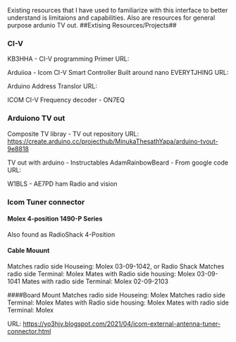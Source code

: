 Existing resources that I have used to familiarize with this interface to better understand is limitaions and capabilities. Also are resources for general purpose ardunio TV out.
##Extising Resources/Projects##
### CI-V
KB3HHA - CI-V programming Primer 
URL: 

Arduiioa - Icom CI-V Smart Controller 
Built around nano EVERYTJHING
URL: 

Arduino Address Translor
URL: 

ICOM CI-V Frequency decoder - ON7EQ


### Arduiono TV out 
Composite TV libray - TV out repository 
URL: https://create.arduino.cc/projecthub/MinukaThesathYapa/arduino-tvout-9e8818

TV out with arduino - Instructables AdamRainbowBeard - From google code
URL:

W1BLS - AE7PD ham Radio and vision


### Icom Tuner connector 
#### Molex 4-position 1490-P Series
Also found as RadioShack 4-Position 

#### Cable Mouunt
Matches radio side Houseing: Molex 03-09-1042, or Radio Shack
Matches radio side Terminal: Molex
Mates with Radio side housing: Molex 03-09-1041
Mates with radio side Terminal: Molex 02-09-2103

####Board Mount
Matches radio side Houseing: Molex 
Matches radio side Terminal: Molex 
Mates with Radio side housing: Molex 
Mates with radio side Terminal: Molex 

URL: https://yo3hjv.blogspot.com/2021/04/icom-external-antenna-tuner-connector.html
